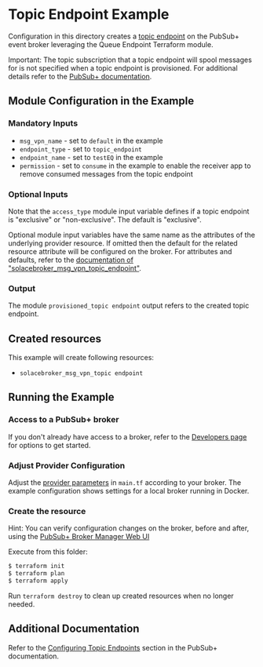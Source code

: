 # Topic Endpoint Example

Configuration in this directory creates a [topic endpoint](https://docs.solace.com/Get-Started/topic-endpoints-queues.htm) on the PubSub+ event broker leveraging the Queue Endpoint Terraform module.

Important: The topic subscription that a topic endpoint will spool messages for is not specified when a topic endpoint is provisioned. For additional details refer to the [PubSub+ documentation](https://docs.solace.com/Messaging/Guaranteed-Msg/Configuring-DTEs.htm).

## Module Configuration in the Example

### Mandatory Inputs

* `msg_vpn_name` - set to `default` in the example
* `endpoint_type` - set to `topic_endpoint`
* `endpoint_name` - set to `testEQ` in the example
* `permission` - set to `consume` in the example to enable the receiver app to remove consumed messages from the topic endpoint

### Optional Inputs

Note that the `access_type` module input variable defines if a topic endpoint is "exclusive" or "non-exclusive". The default is "exclusive".

Optional module input variables have the same name as the attributes of the underlying provider resource. If omitted then the default for the related resource attribute will be configured on the broker. For attributes and defaults, refer to the [documentation of "solacebroker_msg_vpn_topic_endpoint"](https://registry.terraform.io/providers/SolaceProducts/solacebroker/latest/docs/resources/msg_vpn_topic_endpoint#optional).

### Output

The module `provisioned_topic endpoint` output refers to the created topic endpoint.

## Created resources

This example will create following resources:

* `solacebroker_msg_vpn_topic endpoint`

## Running the Example

### Access to a PubSub+ broker

If you don't already have access to a broker, refer to the [Developers page](https://www.solace.dev/) for options to get started.

### Adjust Provider Configuration

Adjust the [provider parameters](https://registry.terraform.io/providers/SolaceProducts/solacebroker/latest/docs#schema) in `main.tf` according to your broker. The example configuration shows settings for a local broker running in Docker.

### Create the resource

Hint: You can verify configuration changes on the broker, before and after, using the [PubSub+ Broker Manager Web UI](https://docs.solace.com/Admin/Broker-Manager/PubSub-Manager-Overview.htm)

Execute from this folder:

```bash
$ terraform init
$ terraform plan
$ terraform apply
```

Run `terraform destroy` to clean up created resources when no longer needed.

## Additional Documentation

Refer to the [Configuring Topic Endpoints](https://docs.solace.com/Messaging/Guaranteed-Msg/Configuring-DTEs.htm) section in the PubSub+ documentation.

